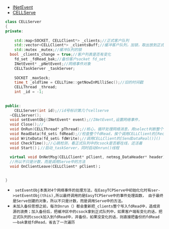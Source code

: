* [INetEvent]()
* [CELLServe](https://github.com/Planck-a/serve-in-cpp/blob/master/code/CELLServer.hpp)

```cpp
class CELLServer
{
private:
	
	std::map<SOCKET, CELLClient*> _clients;//正式客户队列	
	std::vector<CELLClient*> _clientsBuff;//缓冲客户队列，加锁，取出放到正式客户队列中	
	std::mutex _mutex;//缓冲队列的锁
  bool _clients_change = true;//客户列表是否有变化
	fd_set _fdRead_bak;//备份客户socket fd_set	
	INetEvent* _pNetEvent;//网络事件对象
	CELLTaskServer _taskServer;
	
	SOCKET _maxSock;	
	time_t _oldTime = CELLTime::getNowInMilliSec();//旧的时间戳	
	CELLThread _thread;	
	int _id = -1;
	
	
public:
	CELLServer(int id);//id号标识第几个cellserve
  ~CELLServer();
  void setEventObj(INetEvent* event);//INetEvent,设置网络事件，
  void Close();//
  void OnRun(CELLThread* pThread);//核心，循环处理网络消息，用select判断整个fdread,更新后的fdRead调用ReadData()和write();
  void ReadData(fd_set& fdRead);//检查整个fdRead，挨个调用CELLClient的[RecvData()]()，触发OnNetRecv，OnNetMsg
  void WriteData(fd_set& fdWrite);//调用CELLClient的[SendDataReal()]()
  void CheckTime();//心跳检测，看正式队列中的csock是否都在线，还活着
  void Start()；//启动_taskServer，同时启动Onrun()线程
  
  virtual void OnNetMsg(CELLClient* pClient, netmsg_DataHeader* header);//调用的是EasyTCPServe中的事件处理函数，由于最终是Serve创建的对象，
  //所以不只是计数，而是调用Serve中的方法
  void OnClientLeave(CELLClient* pClient)；
  

}
```
* ` setEventObj本类对4个网络事件的处理方法，在EasyTCPServe中初始化化时有ser->setEventObj(this),所以最终调用的是EasyTCPServe中的事件处理函数，
由于最终是Serve创建的对象，所以不只是计数，而是调用Serve中的方法。`
* `未加入备份思想之前，每次Onrun（）都会重新把_clients整个写入fdRead中，造成资源的浪费；加入备份后，把缓冲区中的csock拿到正式队列中，如果客户端有变化的话，把正式队列的csock加入到fdRead中，并备份，如果没变化的话，则直接把备份的fdRead——bak拿给fdRead，省去了一次遍历`
